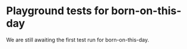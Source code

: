 # Playground tests for born-on-this-day
We are still awaiting the first test run for born-on-this-day.
